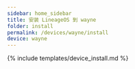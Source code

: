 ```yaml
---
sidebar: home_sidebar
title: 安装 LineageOS 到 wayne
folder: install
permalink: /devices/wayne/install
device: wayne
---
```

{% include templates/device_install.md %}
